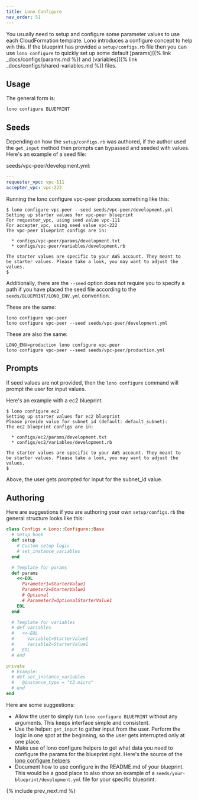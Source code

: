 ```yaml
---
title: Lono Configure
nav_order: 51
---
```


You usually need to setup and configure some parameter values to use each CloudFormation template. Lono introduces a configure concept to help wih this.  If the blueprint has provided a `setup/configs.rb` file then you can use `lono configure` to quickly set up some default [params]({% link _docs/configs/params.md %}) and [variables]({% link _docs/configs/shared-variables.md %}) files.

## Usage

The general form is:

    lono configure BLUEPRINT

## Seeds

Depending on how the `setup/configs.rb` was authored, if the author used the `get_input` method then prompts can bypassed and seeded with values.  Here's an example of a seed file:

seeds/vpc-peer/development.yml:

```yaml
---
requester_vpc: vpc-111
accepter_vpc: vpc-222
```

Running the lono configure vpc-peer produces something like this:

    $ lono configure vpc-peer --seed seeds/vpc-peer/development.yml
    Setting up starter values for vpc-peer blueprint
    For requester_vpc, using seed value vpc-111
    For accepter_vpc, using seed value vpc-222
    The vpc-peer blueprint configs are in:

      * configs/vpc-peer/params/development.txt
      * configs/vpc-peer/variables/development.rb

    The starter values are specific to your AWS account. They meant to
    be starter values. Please take a look, you may want to adjust the values.
    $

Additionally, there are the `--seed` option does not require you to specify a path if you have placed the seed file according to the `seeds/BLUEPRINT/LONO_ENV.yml` convention.

These are the same:

    lono configure vpc-peer
    lono configure vpc-peer --seed seeds/vpc-peer/development.yml

These are also the same:

    LONO_ENV=production lono configure vpc-peer
    lono configure vpc-peer --seed seeds/vpc-peer/production.yml

## Prompts

If seed values are not provided, then the `lono configure` command will prompt the user for input values.

Here's an example with a ec2 blueprint.

    $ lono configure ec2
    Setting up starter values for ec2 blueprint
    Please provide value for subnet_id (default: default_subnet):
    The ec2 blueprint configs are in:

      * configs/ec2/params/development.txt
      * configs/ec2/variables/development.rb

    The starter values are specific to your AWS account. They meant to
    be starter values. Please take a look, you may want to adjust the values.
    $

Above, the user gets prompted for input for the subnet_id value.

## Authoring

Here are suggestions if you are authoring your own `setup/configs.rb` the general structure looks like this:

```ruby
class Configs < Lono::Configure::Base
  # Setup hook
  def setup
    # Custom setup logic
    # set_instance_variables
  end

  # Template for params
  def params
    <<~EOL
      Parameter1=StarterValue1
      Parameter2=StarterValue1
      # Optional
      # Parameter3=OptionalStarterValue1
    EOL
  end

  # Template for variables
  # def variables
  #   <<~EOL
  #     Variable1=StarterValue1
  #     Variable2=StarterValue1
  #   EOL
  # end

private
  # Example:
  # def set_instance_variables
  #   @instance_type = "t3.micro"
  # end
end
```

Here are some suggestions:

* Allow the user to simply run `lono configure BLUEPRINT` without any arguments. This keeps interface simple and consistent.
* Use the helper: `get_input` to gather input from the user. Perform the logic in one spot at the beginning, so the user gets interrupted only at one place.
* Make use of lono configure helpers to get what data you need to configure the params for the blueprint right.  Here's the source of the [lono configure helpers](https://github.com/tongueroo/lono/blob/master/lib/lono/configure/helpers.rb)
* Document how to use configure in the README.md of your blueprint. This would be a good place to also show an example of a `seeds/your-blueprint/development.yml` file for your specific blueprint.

{% include prev_next.md %}